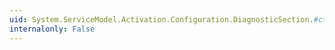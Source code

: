 ```yaml
---
uid: System.ServiceModel.Activation.Configuration.DiagnosticSection.#ctor
internalonly: False
---
```

